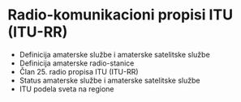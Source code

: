 # Radio-komunikacioni propisi ITU (ITU-RR)

- Definicija amaterske službe i amaterske satelitske službe
- Definicija amaterske radio-stanice
- Član 25. radio propisa ITU (ITU-RR)
- Status amaterske službe i amaterske satelitske službe
- ITU podela sveta na regione
